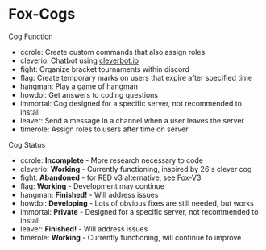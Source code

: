 # Fox-Cogs

Cog Function

  - ccrole: Create custom commands that also assign roles
  - cleverio: Chatbot using [cleverbot.io](https://cleverbot.io/)
  - fight: Organize bracket tournaments within discord
  - flag: Create temporary marks on users that expire after specified time
  - hangman: Play a game of hangman
  - howdoi: Get answers to coding questions
  - immortal: Cog designed for a specific server, not recommended to install
  - leaver: Send a message in a channel when a user leaves the server
  - timerole: Assign roles to users after time on server

Cog Status

  - ccrole: **Incomplete** - More research necessary to code
  - cleverio: **Working** - Currently functioning, inspired by 26's clever cog
  - fight: **Abandoned** - for RED v3 alternative, see [Fox-V3](https://github.com/bobloy/Fox-V3)
  - flag: **Working** - Development may continue
  - hangman: **Finished!** - Will address issues
  - howdoi: **Developing** - Lots of obvious fixes are still needed, but works
  - immortal: **Private** - Designed for a specific server, not recommended to install
  - leaver: **Finished!** - Will address issues
  - timerole: **Working** - Currently functioning, will continue to improve